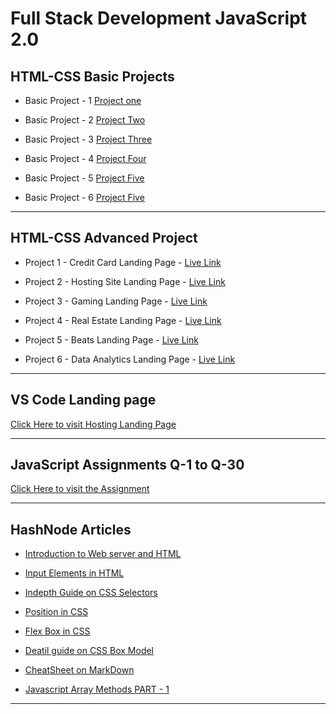 # Full Stack Development JavaScript 2.0

## HTML-CSS Basic Projects

- Basic Project - 1 [Project one](https://github.com/AnkushThakur08/FSJS-2.0/tree/master/HTMl%20CSS%20Projects/Project_01)

- Basic Project - 2 [Project Two](https://github.com/AnkushThakur08/FSJS-2.0/tree/master/HTMl%20CSS%20Projects/Project_02)

- Basic Project - 3 [Project Three](https://github.com/AnkushThakur08/FSJS-2.0/tree/master/HTMl%20CSS%20Projects/Project_03)

- Basic Project - 4 [Project Four](https://github.com/AnkushThakur08/FSJS-2.0/tree/master/HTMl%20CSS%20Projects/Project_04)

- Basic Project - 5 [Project Five](https://github.com/AnkushThakur08/FSJS-2.0/tree/master/HTMl%20CSS%20Projects/Project_05)

- Basic Project - 6 [Project Five](https://github.com/AnkushThakur08/FSJS-2.0/tree/master/HTMl%20CSS%20Projects/Project_06)

---

## HTML-CSS Advanced Project

- Project 1 - Credit Card Landing Page - [Live Link](https://credit-card-landingpage-ankush-thakur.netlify.app/)

- Project 2 - Hosting Site Landing Page - [Live Link](https://hosting-landing-page-ankushthakur.netlify.app/)

- Project 3 - Gaming Landing Page - [Live Link](https://gaming-landing-page-ankushthakur.netlify.app/)

- Project 4 - Real Estate Landing Page - [Live Link](https://real-estate-lading-page-ankushthakur.netlify.app/)

- Project 5 - Beats Landing Page - [Live Link](https://beats-landing-page-ankushthakur.netlify.app/)

- Project 6 - Data Analytics Landing Page - [Live Link](https://data-analytics-page-ankushthakur.netlify.app/)

---

## VS Code Landing page

[Click Here to visit Hosting Landing Page](https://ankush-vscode-page.netlify.app/)

---

## JavaScript Assignments Q-1 to Q-30

[Click Here to visit the Assignment](https://github.com/AnkushThakur08/FSJS-2.0/tree/master/JavaScript%20Assignments)

---

## HashNode Articles

- [Introduction to Web server and HTML](https://ankushthakur.hashnode.dev/introduction-to-web-html)

- [Input Elements in HTML](https://ankushthakur.hashnode.dev/input-elements-in-html)

- [Indepth Guide on CSS Selectors](https://ankushthakur.hashnode.dev/in-depth-guide-on-css-selector)

- [Position in CSS](https://ankushthakur.hashnode.dev/detail-guide-on-position-in-css)

- [Flex Box in CSS](https://ankushthakur.hashnode.dev/flexbox-in-css)

- [Deatil guide on CSS Box Model](https://ankushthakur.hashnode.dev/detail-guide-on-css-box-modal)

- [CheatSheet on MarkDown](https://ankushthakur.hashnode.dev/cheatsheet-on-markdown)

- [Javascript Array Methods PART - 1](https://ankushthakur.hashnode.dev/detail-guide-on-array-methods-in-javascript)

---
